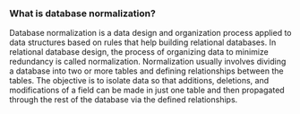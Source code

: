 ### What is database normalization?
Database normalization is a data design and organization process applied to data structures based on rules that help building relational databases. In relational database design, the process of organizing data to minimize redundancy is called normalization. Normalization usually involves dividing a database into two or more tables and defining relationships between the tables. The objective is to isolate data so that additions, deletions, and modifications of a field can be made in just one table and then propagated through the rest of the database via the defined relationships.
